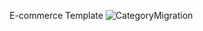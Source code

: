 E-commerce Template
![CategoryMigration](https://user-images.githubusercontent.com/41003932/106140048-4ae20780-617f-11eb-9e99-d3cd330833e3.png)
